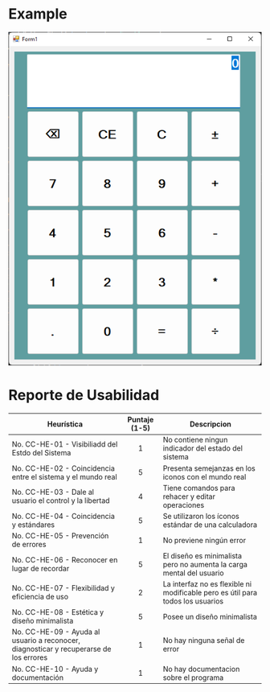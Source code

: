 # Example

![Capture](./img/screenshot.png)

# Reporte de Usabilidad

| Heurística | Puntaje (1-5)| Descripcion
|--|:--:|--|
| No. CC-HE-01 - Visibiliadd del Estdo del Sistema | 1 | No contiene ningun indicador del estado del sistema
| No. CC-HE-02 - Coincidencia entre el sistema y el mundo real | 5 | Presenta semejanzas en los iconos con el mundo real
| No. CC-HE-03 - Dale al usuario el control y la libertad | 4 | Tiene comandos para rehacer y editar operaciones
| No. CC-HE-04 - Coincidencia y estándares | 5 | Se utilizaron los íconos estándar de una calculadora
| No. CC-HE-05 - Prevención de errores | 1 | No previene ningún error
| No. CC-HE-06 - Reconocer en lugar de recordar | 5 | El diseño es minimalista pero no aumenta la carga mental del usuario
| No. CC-HE-07 - Flexibilidad y eficiencia de uso | 2 | La interfaz no es flexible ni modificable pero es útil para todos los usuarios
| No. CC-HE-08 - Estética y diseño minimalista | 5 | Posee un diseño minimalista
| No. CC-HE-09 - Ayuda al usuario a reconocer, diagnosticar y recuperarse de los errores | 1 | No hay ninguna señal de error
| No. CC-HE-10 - Ayuda y documentación | 1 | No hay documentacion sobre el programa
